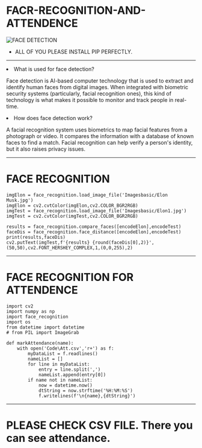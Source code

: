 <h1>FACR-RECOGNITION-AND-ATTENDENCE</h1>

![FACE DETECTION](https://github.com/SAZZAD-AMT/FACE-RECOGNITION-AND-ATTENDENCE/blob/main/Imagesbasic/Elon1.jpg)


- ALL OF YOU PLEASE INSTALL PIP PERFECTLY.
---
<li>What is used for face detection?</li>
<p>Face detection is AI-based computer technology that is used to extract and identify human faces from digital images. When integrated with biometric security systems (particularly, facial recognition ones), this kind of technology is what makes it possible to monitor and track people in real-time.</p>
<li>How does face detection work?</li>
<p>A facial recognition system uses biometrics to map facial features from a photograph or video. It compares the information with a database of known faces to find a match. Facial recognition can help verify a person's identity, but it also raises privacy issues.</p>

---

# FACE RECOGNITION

```
imgElon = face_recognition.load_image_file('Imagesbasic/Elon Musk.jpg')
imgElon = cv2.cvtColor(imgElon,cv2.COLOR_BGR2RGB)
imgTest = face_recognition.load_image_file('Imagesbasic/Elon1.jpg')
imgTest = cv2.cvtColor(imgTest,cv2.COLOR_BGR2RGB)
```
```
results = face_recognition.compare_faces([encodeElon],encodeTest)
faceDis = face_recognition.face_distance([encodeElon],encodeTest)
print(results,faceDis)
cv2.putText(imgTest,f'{results} {round(faceDis[0],2)}',(50,50),cv2.FONT_HERSHEY_COMPLEX,1,(0,0,255),2)
```
---
# FACE RECOGNITION FOR ATTENDENCE
```
import cv2
import numpy as np
import face_recognition
import os
from datetime import datetime
# from PIL import ImageGrab
```
```
def markAttendance(name):
    with open('Code\Att.csv','r+') as f:
        myDataList = f.readlines()
        nameList = []
        for line in myDataList:
            entry = line.split(',')
            nameList.append(entry[0])
        if name not in nameList:
            now = datetime.now()
            dtString = now.strftime('%H:%M:%S')
            f.writelines(f'\n{name},{dtString}')
```
---
# PLEASE CHECK CSV FILE. There you can see attendance.